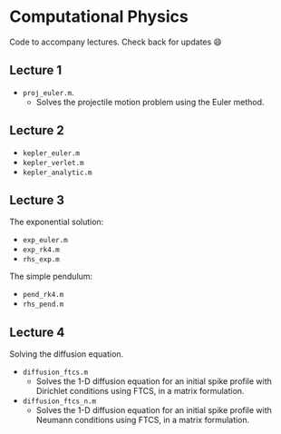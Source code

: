# Computational Physics

Code to accompany lectures.
Check back for updates :smile:

## Lecture 1

- `proj_euler.m`.
  - Solves the projectile motion problem using the Euler method.

## Lecture 2

- `kepler_euler.m`
- `kepler_verlet.m`
- `kepler_analytic.m`

## Lecture 3

The exponential solution:
- `exp_euler.m`
- `exp_rk4.m`
- `rhs_exp.m`

The simple pendulum:
- `pend_rk4.m`
- `rhs_pend.m`

## Lecture 4

Solving the diffusion equation.

- `diffusion_ftcs.m`
  - Solves the 1-D diffusion equation for an initial spike profile with Dirichlet conditions using FTCS, in a matrix formulation.
- `diffusion_ftcs_n.m`
  - Solves the 1-D diffusion equation for an initial spike profile with Neumann conditions using FTCS, in a matrix formulation.
